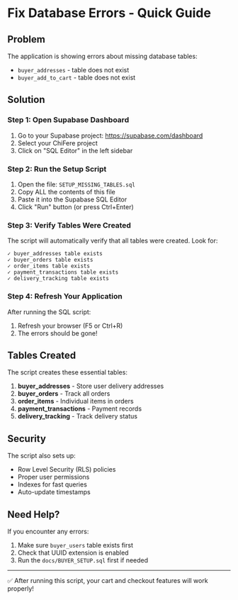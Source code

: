 # Fix Database Errors - Quick Guide

## Problem
The application is showing errors about missing database tables:
- `buyer_addresses` - table does not exist
- `buyer_add_to_cart` - table does not exist

## Solution

### Step 1: Open Supabase Dashboard
1. Go to your Supabase project: https://supabase.com/dashboard
2. Select your ChiFere project
3. Click on "SQL Editor" in the left sidebar

### Step 2: Run the Setup Script
1. Open the file: `SETUP_MISSING_TABLES.sql`
2. Copy ALL the contents of this file
3. Paste it into the Supabase SQL Editor
4. Click "Run" button (or press Ctrl+Enter)

### Step 3: Verify Tables Were Created
The script will automatically verify that all tables were created. Look for:
```
✓ buyer_addresses table exists
✓ buyer_orders table exists
✓ order_items table exists
✓ payment_transactions table exists
✓ delivery_tracking table exists
```

### Step 4: Refresh Your Application
After running the SQL script:
1. Refresh your browser (F5 or Ctrl+R)
2. The errors should be gone!

## Tables Created
The script creates these essential tables:
1. **buyer_addresses** - Store user delivery addresses
2. **buyer_orders** - Track all orders
3. **order_items** - Individual items in orders
4. **payment_transactions** - Payment records
5. **delivery_tracking** - Track delivery status

## Security
The script also sets up:
- Row Level Security (RLS) policies
- Proper user permissions
- Indexes for fast queries
- Auto-update timestamps

## Need Help?
If you encounter any errors:
1. Make sure `buyer_users` table exists first
2. Check that UUID extension is enabled
3. Run the `docs/BUYER_SETUP.sql` first if needed

---
✅ After running this script, your cart and checkout features will work properly!
